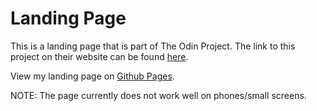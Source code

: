 # Landing Page

This is a landing page that is part of The Odin Project. The link to this project on their website can be found [here](https://www.theodinproject.com/lessons/foundations-landing-page).

View my landing page on [Github Pages](https://juliandominic.github.io/Landing-Page/).

NOTE: The page currently does not work well on phones/small screens.
